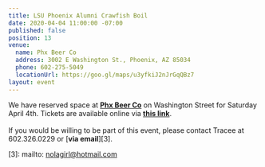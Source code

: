 ```yaml
---
title: LSU Phoenix Alumni Crawfish Boil
date: 2020-04-04 11:00:00 -07:00
published: false
position: 13
venue:
  name: Phx Beer Co
  address: 3002 E Washington St., Phoenix, AZ 85034
  phone: 602-275-5049
  locationUrl: https://goo.gl/maps/u3yfkiJ2nJrGqQBz7
layout: event
---
```


We have reserved space at [**Phx Beer Co**][1] on Washington Street for Saturday April 4th. Tickets are available online via [**this link**][2].  
<br>
If you would be willing to be part of this event, please contact Tracee at 602.326.0229 or [**via email**][3].

[1]: https://www.phxbeerco.com/
[2]: https://www.eventbrite.com/e/lsu-phoenix-crawfish-boil-tickets-98447823089
[3]: mailto: nolagirl@hotmail.com